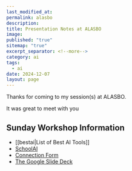 ```yaml
---
last_modified_at: 
permalink: alasbo
description: 
title: Presentation Notes at ALASBO
image: 
published: "true"
sitemap: "true"
excerpt_separator: <!--more-->
category: ai
tags:
  - ai
date: 2024-12-07
layout: page
---
```


Thanks for coming to my session(s) at ALASBO. 

It was great to meet with you

## Sunday Workshop Information

- [[bestai|List of Best AI Tools]]
- [SchoolAI](https://app.schoolai.com/sign-up-invite?invitedBy=user_2TfkAQGPA5YbCR7KXBhRQ4S1Uyx)
- [Connection Form](https://forms.gle/SCMqLuKk8CrkPJHy6)
- [The Google Slide Deck](https://docs.google.com/presentation/d/1Z5F4k7PUjbqzjA08KdKv4_KxMQV-MIgCXfCM-fWmYgc/edit?usp=sharing)
